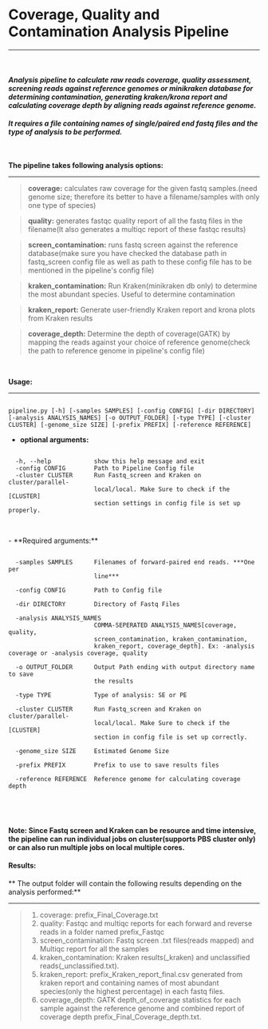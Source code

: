# Coverage, Quality and Contamination Analysis Pipeline

***
<br>

#### <i>Analysis pipeline to calculate raw reads coverage, quality assessment, screening reads against reference genomes or minikraken database for determining contamination, generating kraken/krona report and calculating coverage depth by aligning reads against reference genome. 

#### It requires a file containing names of single/paired end fastq files and the type of analysis to be performed.</i>
<br>

**The pipeline takes following analysis options:**
***

> **coverage:** calculates raw coverage for the given fastq samples.(need genome size; therefore its better to have a filename/samples with only one type of species)

> **quality:** generates fastqc quality report of all the fastq files in the filename(It also generates a multiqc report of these fastqc results)

> **screen_contamination:** runs fastq screen against the reference database(make sure you have checked the database path in fastq_screen config file as well as path to these config file has to be mentioned in the pipeline's config file)

> **kraken_contamination:** Run Kraken(minikraken db only) to determine the most abundant species. Useful to determine contamination

> **kraken_report:** Generate user-friendly Kraken report and krona plots from Kraken results

> **coverage_depth:** Determine the depth of coverage(GATK) by mapping the reads against your choice of reference genome(check the path to reference genome in pipeline's config file)

<br>

**Usage:**
***

```

pipeline.py [-h] [-samples SAMPLES] [-config CONFIG] [-dir DIRECTORY] [-analysis ANALYSIS_NAMES] [-o OUTPUT_FOLDER] [-type TYPE] [-cluster CLUSTER] [-genome_size SIZE] [-prefix PREFIX] [-reference REFERENCE]

```

- **optional arguments:**


```
  
  -h, --help            show this help message and exit
  -config CONFIG        Path to Pipeline Config file
  -cluster CLUSTER      Run Fastq_screen and Kraken on cluster/parallel-
                        local/local. Make Sure to check if the [CLUSTER]
                        section settings in config file is set up properly.
  
```
<br>
- **Required arguments:**


```

  -samples SAMPLES      Filenames of forward-paired end reads. ***One per
                        line***
                        
  -config CONFIG        Path to Config file
  
  -dir DIRECTORY        Directory of Fastq Files
  
  -analysis ANALYSIS_NAMES
                        COMMA-SEPERATED ANALYSIS_NAMES[coverage, quality,
                        screen_contamination, kraken_contamination,
                        kraken_report, coverage_depth]. Ex: -analysis coverage or -analysis coverage, quality
                        
  -o OUTPUT_FOLDER      Output Path ending with output directory name to save
                        the results
                                   
  -type TYPE            Type of analysis: SE or PE
  
  -cluster CLUSTER      Run Fastq_screen and Kraken on cluster/parallel-
                        local/local. Make Sure to check if the [CLUSTER]
                        section in config file is set up correctly.
                        
  -genome_size SIZE     Estimated Genome Size
  
  -prefix PREFIX        Prefix to use to save results files
  
  -reference REFERENCE  Reference genome for calculating coverage depth
                        


```
<br>

**Note: Since Fastq screen and Kraken can be resource and time intensive, the pipeline can run individual jobs on cluster(supports PBS cluster only) or can also run multiple jobs on local multiple cores.**
<br>

#### Results:

** The output folder will contain the following results depending on the analysis performed:**
***

> 1. coverage: prefix_Final_Coverage.txt 
> 2. quality: Fastqc and multiqc reports for each forward and reverse reads in a folder named prefix_Fastqc
> 3. screen_contamination: Fastq screen .txt files(reads mapped) and Multiqc report for all the samples
> 4. kraken_contamination: Kraken results(_kraken) and unclassified reads(_unclassified.txt). 
> 5. kraken_report: prefix_Kraken_report_final.csv generated from kraken report and containing names of most abundant species(only the highest percentage) in each fastq files.
> 6. coverage_depth: GATK depth_of_coverage statistics for each sample against the reference genome and combined report of coverage depth prefix_Final_Coverage_depth.txt.

